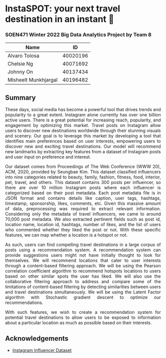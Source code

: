 # InstaSPOT: **your next travel destination in an instant** :round_pushpin: #
### SOEN471 Winter 2022 Big Data Analytics Project by Team 8 ###

Name  | ID
------------- | -------------
Alvaro Tolosa  | 40020196
Chelsie Ng  | 40071692
Johnny On | 40137434
Misheelt Munkhjargal | 40196482

## Summary

<div align="justify">

<p> These days, social media has become a powerful tool that drives trends and popularity to a great extent. Instagram alone
currently has over one billion active users. There is a great potential for increasing reach, popularity, and engagement
by optimizing this market. Travel posts on Instagram allow users to discover new destinations worldwide through their
stunning visuals and scenery. Our goal is to leverage this market by developing a tool that identifies main preferences
based on user interests, empowering users to discover new and exciting travel destinations. Our model will recommend new
landmarks by extracting key features from a dataset of Instagram posts and user input on preference and interest. </p>

<p> Our dataset comes from Proceedings of The Web Conference (WWW 20), ACM, 2020, provided by Seungbae Kim. This dataset
classified influencers into nine categories related to beauty, family, fashion, fitness, food, interior, pet, travel,
and others. This dataset contains 300 posts per influencer, so there are over 10 million Instagram posts where each
influencer is categorized based on their post metadata. Each post metadata file is in JSON format and contains details
like caption, user tags, hashtags, timestamp, sponsorship, likes, comments, etc. Given this massive amount of data,
preprocessing was required to extract relevant information. Considering only the metadata of travel influencers, we came
to around 70,000 post metadata. We also extracted pertinent fields such as post id, location name, location id,
hashtags, number of likes, and the list of users who commented whether they liked the post or not. With these specific
features, we can map whether a location is a hotspot or not. </p>

<p> As such, users can find compelling travel destinations in a large corpus of posts using a recommendation system. A
recommendation system can provide suggestions users might not have initially thought to look for themselves. We will
recommend locations that cater to user interests through a content-based filtering approach. We will be using the
Pearson correlation coefficient algorithm to recommend hotspots locations to users based on other similar spots the user
has liked. We will also use the collaborative filtering approach to address and compare some of the limitations of
content-based filtering by detecting similarities between users and travel destinations simultaneously. We will be using
the Latent Factor algorithm with Stochastic gradient descent to optimize our recommendations. </p>

<p> With such features, we wish to create a recommendation system for potential travel destinations to allow users to be
exposed to information about a particular location as much as possible based on their interests. </p>
</div>
  
## Acknowledgements

- [Instagram Influencer Dataset](https://sites.google.com/site/sbkimcv/dataset)
